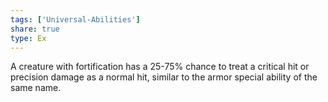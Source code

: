 ```yaml
---
tags: ['Universal-Abilities']
share: true
type: Ex
---
```

A creature with fortification has a 25-75% chance to treat a critical hit or precision damage as a normal hit, similar to the armor special ability of the same name.